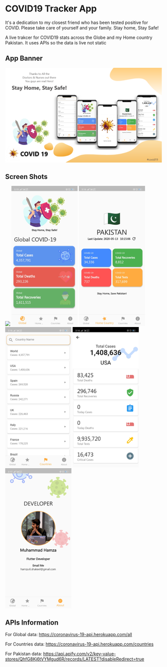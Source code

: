 # COVID19 Tracker App

It's a dedication to my closest friend who has been tested positive for COVID. Please take care of yourself and your family. Stay home, Stay Safe!

A live trakcer for COVID19 stats across the Globe and my Home country Pakistan. It uses APIs so the data is live not static

## App Banner

<img src = "ScreenShot/covid19.png">

## Screen Shots

<img src = "ScreenShot/splash.jpg" height = 450;> <img src = "ScreenShot/dashboard.jpg" height = 450;> <img src = "ScreenShot/pak.jpg" height = 450;> <img src = "ScreenShot/country.jpg" height = 450;> <img src = "ScreenShot/countryDetails.jpg" height = 450;> <img src = "ScreenShot/info.jpg" height = 450;>

## APIs Information
For Global data: https://coronavirus-19-api.herokuapp.com/all

For Countries data: https://coronavirus-19-api.herokuapp.com/countries

For Pakistan data: https://api.apify.com/v2/key-value-stores/QhfG8Kj6tVYMgud6R/records/LATEST?disableRedirect=true